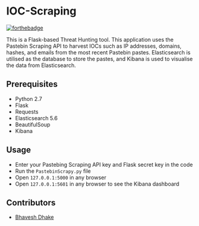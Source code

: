 # IOC-Scraping


[![forthebadge](https://forthebadge.com/images/badges/made-with-python.svg)](https://forthebadge.com)

This is a Flask-based Threat Hunting tool. This application uses the Pastebin Scraping API to harvest IOCs such as IP addresses, domains, hashes, and emails from the most recent Pastebin pastes. Elasticsearch is utilised as the database to store the pastes, and Kibana is used to visualise the data from Elasticsearch.



## Prerequisites

- Python 2.7
- Flask
- Requests
- Elasticsearch 5.6
- BeautifulSoup
- Kibana


## Usage

- Enter your Pastebing Scraping API key and Flask secret key in the code
- Run the `PastebinScrapy.py` file
- Open `127.0.0.1:5000` in any browser
- Open `127.0.0.1:5601` in any browser to see the Kibana dashboard



## Contributors

- [Bhavesh Dhake](https://linkedin.com/in/bdhake)
